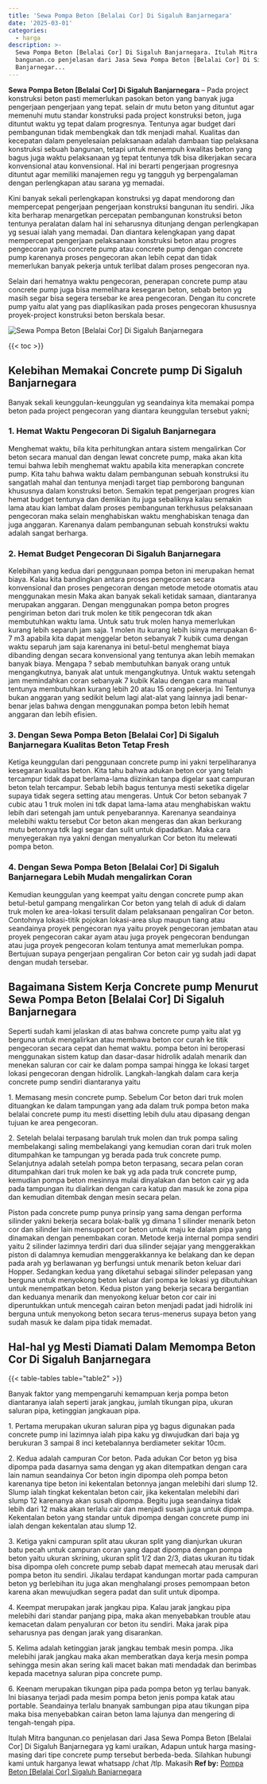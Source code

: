 ```yaml
---
title: 'Sewa Pompa Beton [Belalai Cor] Di Sigaluh Banjarnegara'
date: '2025-03-01'
categories:
  - harga
description: >-
  Sewa Pompa Beton [Belalai Cor] Di Sigaluh Banjarnegara. Itulah Mitra
  bangunan.co penjelasan dari Jasa Sewa Pompa Beton [Belalai Cor] Di Sigaluh
  Banjarnegar...
---
```


**Sewa Pompa Beton \[Belalai Cor\] Di Sigaluh Banjarnegara** – Pada project konstruksi beton pasti memerlukan pasokan beton yang banyak juga pengerjaan pengerjaan yang tepat. selain dr mutu beton yang dituntut agar memenuhi mutu standar konstruksi pada project konstruksi beton, juga dituntut waktu yg tepat dalam progresnya. Tentunya agar budget dari pembangunan tidak membengkak dan tdk menjadi mahal. Kualitas dan kecepatan dalam penyelesaian pelaksanaan adalah dambaan tiap pelaksana konstruksi sebuah bangunan, tetapi untuk menempuh kwalitas beton yang bagus juga waktu pelaksanaan yg tepat tentunya tdk bisa dikerjakan secara konvensional atau konvensional. Hal ini berarti pengerjaan progresnya dituntut agar memiliki manajemen regu yg tangguh yg berpengalaman dengan perlengkapan atau sarana yg memadai.

Kini banyak sekali perlengkapan konstruksi yg dapat mendorong dan mempercepat pengerjaan pengerjaan konstruksi bangunan itu sendiri. Jika kita berharap menargetkan percepatan pembangunan konstruksi beton tentunya peralatan dalam hal ini seharusnya ditunjang dengan perlengkapan yg sesuai ialah yang memadai. Dan diantara kelengkapan yang dapat mempercepat pengerjaan pelaksanaan konstruksi beton atau progres pengecoran yaitu concrete pump atau concrete pump dengan concrete pump karenanya proses pengecoran akan lebih cepat dan tidak memerlukan banyak pekerja untuk terlibat dalam proses pengecoran nya.

Selain dari hematnya waktu pengecoran, penerapan concrete pump atau concrete pump juga bisa memelihara kesegaran beton, sebab beton yg masih segar bisa segera tersebar ke area pengecoran. Dengan itu concrete pump yaitu alat yang pas diaplikasikan pada proses pengecoran khususnya proyek-project konstruksi beton berskala besar.

![Sewa Pompa Beton [Belalai Cor] Di Sigaluh Banjarnegara](/images/sewa-concrete-pump-18.png)

{{< toc >}}

## Kelebihan Memakai Concrete pump Di Sigaluh Banjarnegara

Banyak sekali keunggulan-keunggulan yg seandainya kita memakai pompa beton pada project pengecoran yang diantara keunggulan tersebut yakni;

### 1\. Hemat Waktu Pengecoran Di Sigaluh Banjarnegara

Menghemat waktu, bila kita perhitungkan antara sistem mengalirkan Cor beton secara manual dan dengan lewat concrete pump, maka akan kita temui bahwa lebih menghemat waktu apabila kita menerapkan concrete pump. Kita tahu bahwa waktu dalam pembangunan sebuah konstruksi itu sangatlah mahal dan tentunya menjadi target tiap pemborong bangunan khususnya dalam konstruksi beton. Semakin tepat pengerjaan progres kian hemat budget tentunya dan demikian itu juga sebaliknya kalau semakin lama atau kian lambat dalam proses pembangunan terkhusus pelaksanaan pengecoran maka selain menghabiskan waktu menghabiskan tenaga dan juga anggaran. Karenanya dalam pembangunan sebuah konstruksi waktu adalah sangat berharga.

### 2\. Hemat Budget Pengecoran Di Sigaluh Banjarnegara

Kelebihan yang kedua dari penggunaan pompa beton ini merupakan hemat biaya. Kalau kita bandingkan antara proses pengecoran secara konvensional dan proses pengecoran dengan metode metode otomatis atau menggunakan mesin Maka akan banyak sekali ketidak samaan, diantaranya merupakan anggaran. Dengan menggunakan pompa beton progres pengiriman beton dari truk molen ke titik pengecoran tdk akan membutuhkan waktu lama. Untuk satu truk molen hanya memerlukan kurang lebih separuh jam saja. 1 molen itu kurang lebih isinya merupakan 6-7 m3 apabila kita dapat menggelar beton sebanyak 7 kubik cuma dengan waktu separuh jam saja karenanya ini betul-betul menghemat biaya dibanding dengan secara konvensional yang tentunya akan lebih memakan banyak biaya. Mengapa ? sebab membutuhkan banyak orang untuk mengangkutnya, banyak alat untuk mengangkutnya. Untuk waktu setengah jam memindahkan coran sebanyak 7 kubik Kalau dengan cara manual tentunya membutuhkan kurang lebih 20 atau 15 orang pekerja. Ini Tentunya bukan anggaran yang sedikit belum lagi alat-alat yang lainnya jadi benar-benar jelas bahwa dengan menggunakan pompa beton lebih hemat anggaran dan lebih efisien.

### 3\. Dengan Sewa Pompa Beton \[Belalai Cor\] Di Sigaluh Banjarnegara Kualitas Beton Tetap Fresh

Ketiga keunggulan dari penggunaan concrete pump ini yakni terpeliharanya kesegaran kualitas beton. Kita tahu bahwa adukan beton cor yang telah tercampur tidak dapat berlama-lama diizinkan tanpa digelar saat campuran beton telah tercampur. Sebab lebih bagus tentunya mesti seketika digelar supaya tidak segera setting atau mengeras. Untuk Cor beton sebanyak 7 cubic atau 1 truk molen ini tdk dapat lama-lama atau menghabiskan waktu lebih dari setengah jam untuk penyebarannya. Karenanya seandainya melebihi waktu tersebut Cor beton akan mengeras dan akan berkurang mutu betonnya tdk lagi segar dan sulit untuk dipadatkan. Maka cara menyegerakan nya yakni dengan menyalurkan Cor beton itu melewati pompa beton.

### 4\. Dengan Sewa Pompa Beton \[Belalai Cor\] Di Sigaluh Banjarnegara Lebih Mudah mengalirkan Coran

Kemudian keunggulan yang keempat yaitu dengan concrete pump akan betul-betul gampang mengalirkan Cor beton yang telah di aduk di dalam truk molen ke area-lokasi tersulit dalam pelaksanaan pengaliran Cor beton. Contohnya lokasi-titik pojokan lokasi-area slup maupun tiang atau seandainya proyek pengecoran nya yaitu proyek pengecoran jembatan atau proyek pengecoran cakar ayam atau juga proyek pengecoran bendungan atau juga proyek pengecoran kolam tentunya amat memerlukan pompa. Bertujuan supaya pengerjaan pengaliran Cor beton cair yg sudah jadi dapat dengan mudah tersebar.

## Bagaimana Sistem Kerja Concrete pump Menurut Sewa Pompa Beton \[Belalai Cor\] Di Sigaluh Banjarnegara

Seperti sudah kami jelaskan di atas bahwa concrete pump yaitu alat yg berguna untuk mengalirkan atau membawa beton cor curah ke titik pengecoran secara cepat dan hemat waktu. pompa beton ini beroperasi menggunakan sistem katup dan dasar-dasar hidrolik adalah menarik dan menekan saluran cor cair ke dalam pompa sampai hingga ke lokasi target lokasi pengecoran dengan hidrolik. Langkah-langkah dalam cara kerja concrete pump sendiri diantaranya yaitu

1\. Memasang mesin concrete pump. Sebelum Cor beton dari truk molen dituangkan ke dalam tampungan yang ada dalam truk pompa beton maka belalai concrete pump itu mesti disetting lebih dulu atau dipasang dengan tujuan ke area pengecoran.

2\. Setelah belalai terpasang barulah truk molen dan truk pompa saling membelakangi saling membelakangi yang kemudian coran dari truk molen ditumpahkan ke tampungan yg berada pada truk concrete pump. Selanjutnya adalah setelah pompa beton terpasang, secara pelan coran ditumpahkan dari truk molen ke bak yg ada pada truk concrete pump, kemudian pompa beton mesinnya mulai dinyalakan dan beton cair yg ada pada tampungan itu dialirkan dengan cara katup dan masuk ke zona pipa dan kemudian ditembak dengan mesin secara pelan.

Piston pada concrete pump punya prinsip yang sama dengan performa silinder yakni bekerja secara bolak-balik yg dimana 1 silinder menarik beton cor dan silinder lain mensupport cor beton untuk maju ke dalam pipa yang dinamakan dengan penembakan coran. Metode kerja internal pompa sendiri yaitu 2 silinder lazimnya terdiri dari dua silinder sejajar yang menggerakkan piston di dalamnya kemudian menggerakkannya ke belakang dan ke depan pada arah yg berlawanan yg berfungsi untuk menarik beton keluar dari Hopper. Sedangkan kedua yang diketahui sebagai silinder pelepasan yang berguna untuk menyokong beton keluar dari pompa ke lokasi yg dibutuhkan untuk menempatkan beton. Kedua piston yang bekerja secara bergantian dan keduanya menarik dan menyokong keluar beton cor cair ini diperuntukkan untuk mencegah cairan beton menjadi padat jadi hidrolik ini berguna untuk menyokong beton secara terus-menerus supaya beton yang sudah masuk ke dalam pipa tidak memadat.

## Hal-hal yg Mesti Diamati Dalam Memompa Beton Cor Di Sigaluh Banjarnegara

{{< table-tables table="table2" >}}

Banyak faktor yang mempengaruhi kemampuan kerja pompa beton diantaranya ialah seperti jarak jangkau, jumlah tikungan pipa, ukuran saluran pipa, ketinggian jangkauan pipa.

1\. Pertama merupakan ukuran saluran pipa yg bagus digunakan pada concrete pump ini lazimnya ialah pipa kaku yg diwujudkan dari baja yg berukuran 3 sampai 8 inci ketebalannya berdiameter sekitar 10cm.

2\. Kedua adalah campuran Cor beton. Pada adukan Cor beton yg bisa dipompa pada dasarnya sama dengan yg akan ditempatkan dengan cara lain namun seandainya Cor beton ingin dipompa oleh pompa beton karenanya tipe beton ini kekentalan betonnya jangan melebihi dari slump 12. Slump ialah tingkat kekentalan beton cair, jika kekentalan melebihi dari slump 12 karenanya akan susah dipompa. Begitu juga seandainya tidak lebih dari 12 maka akan terlalu cair dan menjadi susah juga untuk dipompa. Kekentalan beton yang standar untuk dipompa dengan concrete pump ini ialah dengan kekentalan atau slump 12.

3\. Ketiga yakni campuran split atau ukuran split yang dianjurkan ukuran batu pecah untuk campuran coran yang dapat dipompa dengan pompa beton yaitu ukuran skrining, ukuran split 1/2 dan 2/3, diatas ukuran itu tidak bisa dipompa oleh concrete pump sebab dapat memecah atau merusak dari pompa beton itu sendiri. Jikalau terdapat kandungan mortar pada campuran beton yg berlebihan itu juga akan menghalangi proses pemompaan beton karena akan mewujudkan segera padat dan sulit untuk dipompa.

4\. Keempat merupakan jarak jangkau pipa. Kalau jarak jangkau pipa melebihi dari standar panjang pipa, maka akan menyebabkan trouble atau kemacetan dalam penyaluran cor beton itu sendiri. Maka jarak pipa seharusnya pas dengan jarak yang disarankan.

5\. Kelima adalah ketinggian jarak jangkau tembak mesin pompa. Jika melebihi jarak jangkau maka akan memberatkan daya kerja mesin pompa sehingga mesin akan sering kali macet bakan mati mendadak dan berimbas kepada macetnya saluran pipa concrete pump.

6\. Keenam merupakan tikungan pipa pada pompa beton yg terlau banyak. Ini biasanya terjadi pada mesim pompa beton jenis pompa katak atau portable. Seandainya terlalu bnanyak sambungan pipa atau tikungan pipa maka bisa menyebabkan cairan beton lama lajunya dan mengering di tengah-tengah pipa.

Itulah Mitra bangunan.co penjelasan dari Jasa Sewa Pompa Beton \[Belalai Cor\] Di Sigaluh Banjarnegara yg kami uraikan, Adapun untuk harga masing-masing dari tipe concrete pump tersebut berbeda-beda. Silahkan hubungi kami untuk harganya lewat whatsapp /chat /tlp. Makasih
**Ref by:** [Pompa Beton [Belalai Cor] Sigaluh Banjarnegara](https://id.wikipedia.org/wiki/Pompa)

